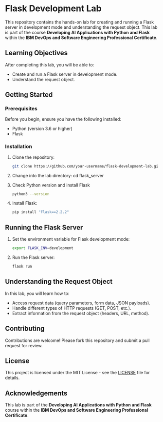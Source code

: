 # Flask Development Lab

This repository contains the hands-on lab for creating and running a Flask server in development mode and understanding the request object. This lab is part of the course **Developing AI Applications with Python and Flask** within the **IBM DevOps and Software Engineering Professional Certificate**.

## Learning Objectives

After completing this lab, you will be able to:
- Create and run a Flask server in development mode.
- Understand the request object.

## Getting Started

### Prerequisites

Before you begin, ensure you have the following installed:
- Python (version 3.6 or higher)
- Flask

### Installation

1. Clone the repository:
    ```bash
    git clone https://github.com/your-username/flask-development-lab.git
    ```
2. Change into the lab directory:
   cd flask_server
   
3. Check Python version and install Flask
    ```bash
    python3 --version
    ```
4. Install Flask:
    ```bash
    pip install "Flask==2.2.2"
    ```

## Running the Flask Server

1. Set the environment variable for Flask development mode:
    ```bash
    export FLASK_ENV=development
    ```
2. Run the Flask server:
    ```bash
    flask run
    ```

## Understanding the Request Object

In this lab, you will learn how to:
- Access request data (query parameters, form data, JSON payloads).
- Handle different types of HTTP requests (GET, POST, etc.).
- Extract information from the request object (headers, URL, method).

## Contributing

Contributions are welcome! Please fork this repository and submit a pull request for review.

## License

This project is licensed under the MIT License - see the [LICENSE](LICENSE) file for details.

## Acknowledgements

This lab is part of the **Developing AI Applications with Python and Flask** course within the **IBM DevOps and Software Engineering Professional Certificate**.
